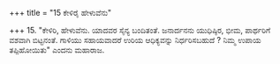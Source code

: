 +++
title = "15 ಕೇಳಿರೈ ಹೇಳುವೆನು"

+++
15. "ಕೇಳಿರಿ, ಹೇಳುವೆನು. ಯಾದವರ ಸೈನ್ಯ ಬಂದಿತಂತೆ. ಜನಾರ್ದನನು ಯುಧಿಷ್ಠಿರ, ಭೀಮ, ಪಾರ್ಥರಿಗೆ ವಶವಾಗಿ ಬಿಟ್ಟನಂತೆ. ಗಾಳಿಯು ಸಹಾಯವಾದರೆ ಉರಿಯ ಆಧಿಕ್ಯವನ್ನು ನಿರ್ಧರಿಸಬಹುದೆ ? ನಿಮ್ಮ ಉಪಾಯ ತಪ್ಪಿಹೋಯಿತು" ಎಂದನು ಮಹಾರಾಜ.